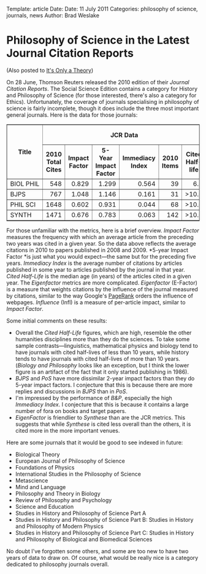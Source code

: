 Template: article
Date: Date: 11 July 2011
Categories: philosophy of science, journals, news
Author: Brad Weslake

# Philosophy of Science in the Latest Journal Citation Reports

(Also posted to [It's Only a Theory](http://itisonlyatheory.blogspot.com/2011/07/philosophy-of-science-in-latest-journal.html "It's Only a Theory"))

On 28 June, Thomson Reuters released the 2010 edition of their *Journal Citation Reports*.  The Social Science Edition contains a category for History and Philosophy of Science (for those interested, there's also a category for Ethics).   Unfortunately, the coverage of journals specialising in philosophy of science is fairly incomplete, though it does include the three most important general journals.   Here is the data for those journals:

<table border="1" cellpadding="2" cellspacing="0" width="95%"> <tbody><tr>  <th rowspan="2">Title</th>    <th colspan="6">JCR Data</th>  <th colspan="2"><nobr><i>Eigenfactor</i><sup>TM</sup></nobr> Metrics </th>  </tr>  

<tr><th>2010 Total Cites</th>
<th>Impact Factor</th>
<th>5-Year Impact Factor </th>
<th>Immediacy Index</th>
<th>2010 Items</th>
<th>Cited Half-life</th>
<th><nobr><i>E-factor</i></nobr></th>
<th><nobr><i>Infl</i></nobr></th>
</tr>
<!-- Start Page Records -->
<tr>      <td class="sorted" nowrap="nowrap">
BIOL PHIL
</td>            <td align="right" valign="middle" class="small">548</td>      <td align="right" valign="middle" class="small">0.829</td>   <td align="right" valign="middle" class="small">1.299</td>      <td align="right" valign="middle" class="small">0.564</td>      <td align="right" valign="middle" class="small">39</td>      <td align="right" valign="middle" class="small">6.5</td>   <td align="right" valign="middle" class="small">0.00151</td>   <td align="right" valign="middle" class="small">0.439</td>    </tr><tr>      <td class="sorted" nowrap="nowrap">
BJPS
</td>            <td align="right" valign="middle" class="small">767</td>      <td align="right" valign="middle" class="small">1.048</td>   <td align="right" valign="middle" class="small">1.146</td>      <td align="right" valign="middle" class="small">0.161</td>      <td align="right" valign="middle" class="small">31</td>      <td align="right" valign="middle" class="small">&gt;10.0</td>   <td align="right" valign="middle" class="small">0.00139</td>   <td align="right" valign="middle" class="small">0.434</td>    </tr><tr>      <td class="sorted" nowrap="nowrap">
PHIL SCI
</td>            <td align="right" valign="middle" class="small">1648</td>      <td align="right" valign="middle" class="small">0.602</td>   <td align="right" valign="middle" class="small">0.931</td>      <td align="right" valign="middle" class="small">0.044</td>      <td align="right" valign="middle" class="small">68</td>      <td align="right" valign="middle" class="small">&gt;10.0</td>   <td align="right" valign="middle" class="small">0.00191</td>   <td align="right" valign="middle" class="small">0.281</td>    </tr><tr>      <td class="sorted" nowrap="nowrap">
SYNTH
</td>            <td align="right" valign="middle" class="small">1471</td>      <td align="right" valign="middle" class="small">0.676</td>   <td align="right" valign="middle" class="small">0.783</td>      <td align="right" valign="middle" class="small">0.063</td>      <td align="right" valign="middle" class="small">142</td>      <td align="right" valign="middle" class="small">&gt;10.0</td>   <td align="right" valign="middle" class="small">0.00250</td>   <td align="right" valign="middle" class="small">0.199</td>    </tr></tbody></table>

For those unfamiliar with the metrics, here is a brief overview.  *Impact Factor* measures the frequency with which an average article from the preceding two years was cited in a given year.  So the data above reflects the average citations in 2010 to papers published in 2008 and 2009.  *5-year Impact Factor *is just what you would expect—the same but for the preceding five years.   *Immediacy Index* is the average number of citations by articles published in some year to articles published by the journal in that year.  *Cited Half-Life* is the median age (in years) of the articles cited in a given year. The *Eigenfactor* metrics are more complicated.  *Eigenfactor* (E-Factor) is a measure that weights citations by the influence of the journal measured by citations, similar to the way Google's <a href="http://en.wikipedia.org/wiki/PageRank">PageRank</a> orders the influence of webpages.  *Influence* (Infl) is a measure of per-article impact, similar to *Impact Factor*.

Some initial comments on these results:

- Overall the *Cited Half-Life* figures, which are high, resemble the other humanities disciplines more than they do the sciences.  To take some sample contrasts—linguistics, mathematical physics and biology tend to have journals with cited half-lives of less than 10 years, while history tends to have journals with cited half-lives of more than 10 years. (*Biology and Philosophy* looks like an exception, but I think the lower figure is an artifact of the fact that it only started publishing in 1986).  
- *BJPS* and *PoS* have more dissimilar 2-year impact factors than they do 5-year impact factors.  I conjecture that this is because there are more replies and discussions in *BJPS* than in *PoS*.
- I'm impressed by the performance of *B&amp;P*, especially the high *Immediacy Index*.   I conjecture that this is because it contains a large number of fora on books and target papers.  
- *EigenFactor* is friendlier to *Synthese* than are the JCR metrics.  This suggests that while *Synthese* is cited less overall than the others, it is cited more in the more important venues.  

Here are some journals that it would be good to see indexed in future:

- Biological Theory  
- European Journal of Philosophy of Science  
- Foundations of Physics  
- International Studies in the Philosophy of Science  
- Metascience  
- Mind and Language  
- Philosophy and Theory in Biology
- Review of Philosophy and Psychology  
- Science and Education  
- Studies in History and Philosophy of Science Part A  
- Studies in History and Philosophy of Science Part B: Studies in History and Philosophy of Modern Physics  
- Studies in History and Philosophy of Science Part C: Studies in History and Philosophy of Biological and Biomedical Sciences  

No doubt I've forgotten some others, and some are too new to have two years of data to draw on.  Of course, what would be really nice is a category dedicated to philosophy journals overall.